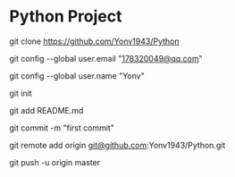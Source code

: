 # Python Project


git clone https://github.com/Yonv1943/Python

git config --global user.email "178320049@qq.com"

git config --global user.name "Yonv"



git init

git add README.md

git commit -m "first commit"



git remote add origin git@github.com:Yonv1943/Python.git

git push -u origin master


